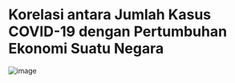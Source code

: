 # Korelasi antara Jumlah Kasus COVID-19 dengan Pertumbuhan Ekonomi Suatu Negara

![image](https://user-images.githubusercontent.com/114814609/214058833-a688e185-233a-4dc5-a1dc-70a3194a6d73.png)
